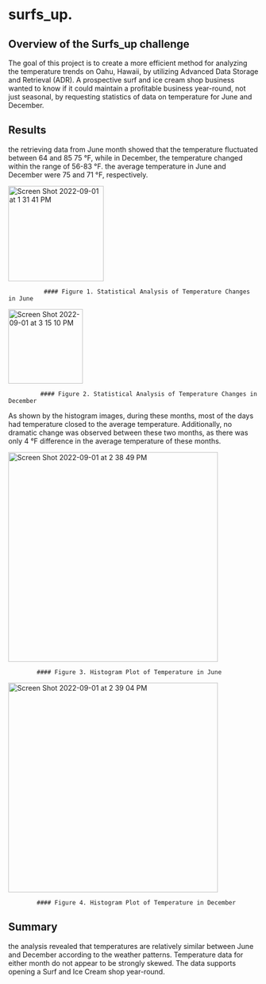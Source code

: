 # surfs_up.

## Overview of the Surfs_up challenge
The goal of this project is to create a more efficient method for analyzing the temperature trends on Oahu, Hawaii, by utilizing Advanced Data Storage and Retrieval (ADR). A prospective surf and ice cream shop business wanted to know if it could maintain a profitable business year-round, not just seasonal, by requesting statistics of data on temperature for June and December.

## Results
the retrieving data from June month showed that the temperature fluctuated between 64 and 85 75 °F, while in December,  the temperature changed within the range of  56-83 °F. the average temperature in June and December were 75 and 71 °F, respectively.

<img width="192" alt="Screen Shot 2022-09-01 at 1 31 41 PM" src="https://user-images.githubusercontent.com/108313440/187993843-18655e18-afe2-4073-94f3-6acce9b4767f.png">

              #### Figure 1. Statistical Analysis of Temperature Changes in June
             
<img width="150" alt="Screen Shot 2022-09-01 at 3 15 10 PM" src="https://user-images.githubusercontent.com/108313440/187994537-1a6b3733-6c1b-4728-81c2-1b6fda036442.png">

             #### Figure 2. Statistical Analysis of Temperature Changes in December

As shown by the histogram images, during these months, most of the days had temperature closed to the average temperature. Additionally, no dramatic change was observed between these two months, as there was only 4 °F difference in the average temperature of these months. 

<img width="422" alt="Screen Shot 2022-09-01 at 2 38 49 PM" src="https://user-images.githubusercontent.com/108313440/187994755-e4d0d4fc-14c6-473a-aa7c-221ca1c3e438.png">

            #### Figure 3. Histogram Plot of Temperature in June
            
            
<img width="422" alt="Screen Shot 2022-09-01 at 2 39 04 PM" src="https://user-images.githubusercontent.com/108313440/187994961-b6879973-88d4-4712-8278-eaa17d62d3c7.png">

            #### Figure 4. Histogram Plot of Temperature in December

## Summary
the analysis revealed that temperatures are relatively similar between June and December according to the weather patterns. Temperature data for either month do not appear to be strongly skewed. The data supports opening a Surf and Ice Cream shop year-round.

